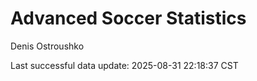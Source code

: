 # Advanced Soccer Statistics
Denis Ostroushko

<!-- gfm -->

Last successful data update: 2025-08-31 22:18:37 CST
